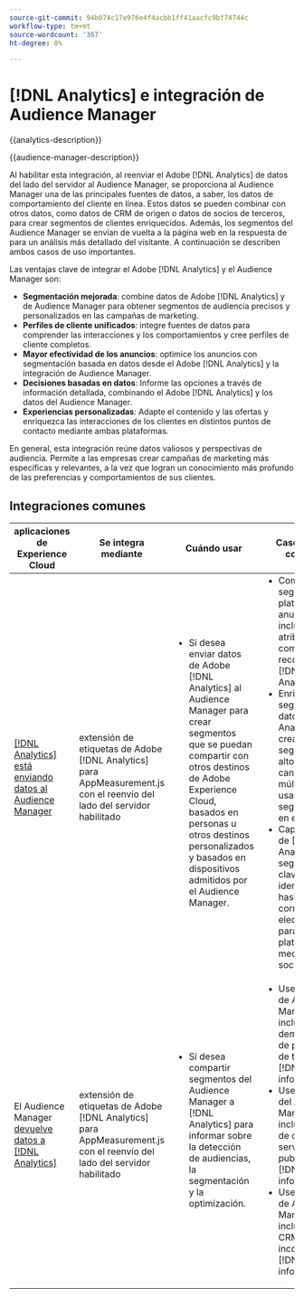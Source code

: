 ```yaml
---
source-git-commit: 94b074c17e976e4f4acbb1ff41aacfc9bf74744c
workflow-type: tm+mt
source-wordcount: '367'
ht-degree: 0%

---
```



# [!DNL Analytics] e integración de Audience Manager

{{analytics-description}}

{{audience-manager-description}}

Al habilitar esta integración, al reenviar el Adobe [!DNL Analytics] de datos del lado del servidor al Audience Manager, se proporciona al Audience Manager una de las principales fuentes de datos, a saber, los datos de comportamiento del cliente en línea. Estos datos se pueden combinar con otros datos, como datos de CRM de origen o datos de socios de terceros, para crear segmentos de clientes enriquecidos. Además, los segmentos del Audience Manager se envían de vuelta a la página web en la respuesta de para un análisis más detallado del visitante. A continuación se describen ambos casos de uso importantes.

Las ventajas clave de integrar el Adobe [!DNL Analytics] y el Audience Manager son:

+ **Segmentación mejorada**: combine datos de Adobe [!DNL Analytics] y de Audience Manager para obtener segmentos de audiencia precisos y personalizados en las campañas de marketing.
+ **Perfiles de cliente unificados**: integre fuentes de datos para comprender las interacciones y los comportamientos y cree perfiles de cliente completos.
+ **Mayor efectividad de los anuncios**: optimice los anuncios con segmentación basada en datos desde el Adobe [!DNL Analytics] y la integración de Audience Manager.
+ **Decisiones basadas en datos**: Informe las opciones a través de información detallada, combinando el Adobe [!DNL Analytics] y los datos del Audience Manager.
+ **Experiencias personalizadas**: Adapte el contenido y las ofertas y enriquezca las interacciones de los clientes en distintos puntos de contacto mediante ambas plataformas.

En general, esta integración reúne datos valiosos y perspectivas de audiencia. Permite a las empresas crear campañas de marketing más específicas y relevantes, a la vez que logran un conocimiento más profundo de las preferencias y comportamientos de sus clientes.

## Integraciones comunes

<table>
    <thead>
        <tr>
            <th>aplicaciones de Experience Cloud</th>
            <th>Se integra mediante</th>
            <th>Cuándo usar</th>
            <th>Casos de uso comunes</th>
        </tr>
    </thead>
    <tbody>
        <tr>
            <td>
                <a href="/docs/analytics-learn/tutorials/integrations/audience-manager/enable-server-side-forwarding-in-adobe-launch.html" target="_blank" rel="noreferrer">[!DNL Analytics] está enviando datos al Audience Manager </a>
            </td>
            <td>extensión de etiquetas de Adobe [!DNL Analytics] para AppMeasurement.js con el reenvío del lado del servidor habilitado</td>
            <td>
                <ul style="margin-top: 0;">
                    <li>Si desea enviar datos de Adobe [!DNL Analytics] al Audience Manager para crear segmentos que se puedan compartir con otros destinos de Adobe Experience Cloud, basados en personas u otros destinos personalizados y basados en dispositivos admitidos por el Audience Manager.</li>
                </ul>
            </td>
            <td>
                <ul style="margin-top: 0;">
                    <li>Comparta segmentos con plataformas de anuncios que incluyan atributos de comportamiento recopilados en [!DNL Analytics].</li>
                    <li>Enriquezca los segmentos con datos de [!DNL Analytics] para crear segmentos de alto valor en canales múltiples y usarlos en la segmentación en el sitio.</li>
                    <li>Capa de datos de [!DNL Analytics] en segmentos sin clave en identificadores hash, como correo electrónico, para usar en plataformas de medios sociales.</li>
                </ul>
            </td>
        </tr>        
        <tr>
            <td>
                El Audience Manager <a href="https://experienceleague.adobe.com/docs/analytics/integration/audience-analytics/mc-audiences-aam.html" target="_blank" rel="noreferrer"> devuelve datos a [!DNL Analytics]</a>
            </td>
            <td>extensión de etiquetas de Adobe [!DNL Analytics] para AppMeasurement.js con el reenvío del lado del servidor habilitado</td>
            <td>
                <ul style="margin-top: 0;">
                    <li>Si desea compartir segmentos del Audience Manager a [!DNL Analytics] para informar sobre la detección de audiencias, la segmentación y la optimización.</li>
                </ul>
            </td>
            <td>
                <ul style="margin-top: 0;">
                    <li>Use segmentos de Audience Manager que incluyan datos demográficos de proveedores de terceros en [!DNL Analytics] informes.</li>
                    <li>Use segmentos del Audience Manager que incluyan datos de campaña de servidores de publicidad en [!DNL Analytics] informes.</li>
                    <li>Use segmentos de Audience Manager que incluyan datos CRM incorporados en [!DNL Analytics] informes.</li>
                </ul>
            </td>
        </tr>
    </tbody>
</table>
